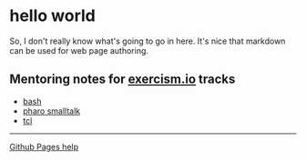 # hello world

So, I don't really know what's going to go in here. It's nice that 
markdown can be used for web page authoring.

## Mentoring notes for [exercism.io](https://exercism.io) tracks

* [bash](exercism/bash.md)
* [pharo smalltalk](exercism/pharo.md)
* [tcl](exercism/tcl.md)

---

[Github Pages help](https://docs.github.com/en/free-pro-team@latest/github/working-with-github-pages)
